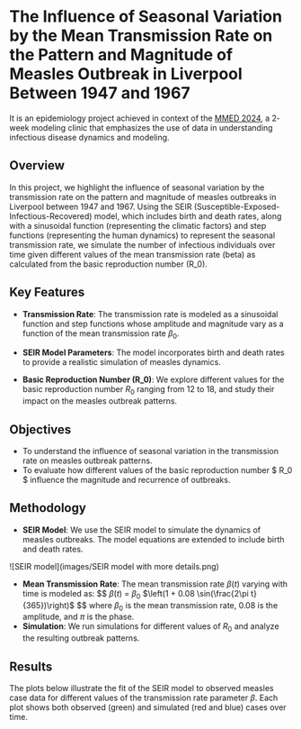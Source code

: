 # The Influence of Seasonal Variation by the Mean Transmission Rate on the Pattern and Magnitude of Measles Outbreak in Liverpool Between 1947 and 1967

It is an epidemiology project achieved in context of the [MMED 2024](https://www.ici3d.org/MMED), a 2­‐week modeling clinic that emphasizes the use of data in understanding infectious disease dynamics and modeling. 

## Overview

In this project, we highlight the influence of seasonal variation by the transmission rate on the pattern and magnitude of measles outbreaks in Liverpool between 1947 and 1967. Using the SEIR (Susceptible-Exposed-Infectious-Recovered) model, which includes birth and death rates, along with a sinusoidal function (representing the climatic factors) and step functions (representing the human dynamics) to represent the seasonal transmission rate, we simulate the number of infectious individuals over time given different values of the mean transmission rate (beta) as calculated from the basic reproduction number (R_0).

## Key Features

- **Transmission Rate**: The transmission rate is modeled as a sinusoidal function and step functions whose amplitude and magnitude vary as a function of the mean transmission rate $\beta_0$.

- **SEIR Model Parameters**: The model incorporates birth and death rates to provide a realistic simulation of measles dynamics.

- **Basic Reproduction Number (R_0)**: We explore different values for the basic reproduction number $R_0$ ranging from 12 to 18, and study their impact on the measles outbreak patterns.

## Objectives

- To understand the influence of seasonal variation in the transmission rate on measles outbreak patterns.
- To evaluate how different values of the basic reproduction number $ R_0 $ influence the magnitude and recurrence of outbreaks.

## Methodology

- **SEIR Model**: We use the SEIR model to simulate the dynamics of measles outbreaks. The model equations are extended to include birth and death rates.

![SEIR model](images/SEIR model with more details.png)

- **Mean Transmission Rate**: The mean transmission rate $\beta(t)$ varying with time is modeled as:
  $$
  $\beta(t)$ = $\beta_0$ $\left(1 + 0.08 \sin(\frac{2\pi t}{365})\right)$
  $$
  where $\beta_0$ is the mean transmission rate, $0.08$ is the amplitude, and $\pi$ is the phase.
- **Simulation**: We run simulations for different values of $R_0$ and analyze the resulting outbreak patterns.

## Results

The plots below illustrate the fit of the SEIR model to observed measles case data for different values of the transmission rate parameter $\beta$. Each plot shows both observed (green) and simulated (red and blue) cases over time.

<!--![SEIR Model Fit for Liverpool dataset](images/Liverpool/LPool_betachange.png)

## Conclusion

The SEIR model with the three(3) varying mean transmission rates(β), which were different due to the different values of reproduction rates, provides insights to the relationship between seasonal changes and the spread of measles in Liverpool between 1947 and 1967. Using the sine wave and the step functions along with the SEIR model effectively captures the patterns of measles outbreaks and shows how targeted interventions can make a difference.
Our key findings include:
- Significant outbreaks are linked to high transmission rates $ R_0 = 18 $, highlighting the importance of strict public health measures during these times.
- The situation shows that closing schools strategically during humid months can lower the severity of measles outbreaks.
- The sine wave function, used to model seasonal variations, has a crucial impact on infection dynamics and should be included in epidemiological modeling and public health planning.

## Repository Contents

- `src/`: Contains the source code for the SEIR model simulations.
- `data/`: Contains the dataset of measles cases in London from 1944 to 1967.
- `images/`: Contains images of the simulations.
- `mmed_report.pdf`: Contains the results of the simulations, including plots and analysis.

## Usage

- Clone the repository:
   ```bash
   git clone https://github.com//cathyessuman/2CST-MeaslesModel/
